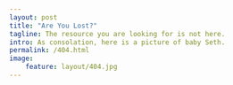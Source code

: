 ```yaml
---
layout: post
title: "Are You Lost?"
tagline: The resource you are looking for is not here.
intro: As consolation, here is a picture of baby Seth.
permalink: /404.html
image:
    feature: layout/404.jpg
---
```

